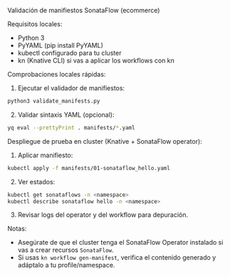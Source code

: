 Validación de manifiestos SonataFlow (ecommerce)

Requisitos locales:
- Python 3
- PyYAML (pip install PyYAML)
- kubectl configurado para tu cluster
- kn (Knative CLI) si vas a aplicar los workflows con kn

Comprobaciones locales rápidas:

1. Ejecutar el validador de manifiestos:

```bash
python3 validate_manifests.py
```

2. Validar sintaxis YAML (opcional):

```bash
yq eval --prettyPrint . manifests/*.yaml
```

Despliegue de prueba en cluster (Knative + SonataFlow operator):

1. Aplicar manifiesto:

```bash
kubectl apply -f manifests/01-sonataflow_hello.yaml
```

2. Ver estados:

```bash
kubectl get sonataflows -n <namespace>
kubectl describe sonataflow hello -n <namespace>
```

3. Revisar logs del operator y del workflow para depuración.

Notas:
- Asegúrate de que el cluster tenga el SonataFlow Operator instalado si vas a crear recursos `SonataFlow`.
- Si usas `kn workflow gen-manifest`, verifica el contenido generado y adáptalo a tu profile/namespace.
